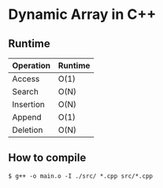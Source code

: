 # Dynamic Array in C++

## Runtime

| Operation | Runtime |
|---|---|
| Access | O(1) |
| Search | O(N) |
| Insertion | O(N) |
| Append | O(1) |
| Deletion | O(N) |

## How to compile

```terminal
$ g++ -o main.o -I ./src/ *.cpp src/*.cpp
```
